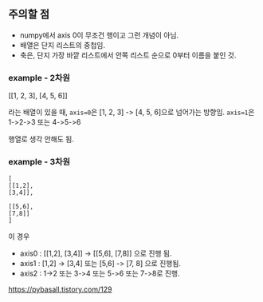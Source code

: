 
## 주의할 점
- numpy에서 axis 0이 무조건 행이고 그런 개념이 아님.
- 배열은 단지 리스트의 중첩임.
- 축은, 단지 가장 바깥 리스트에서 안쪽 리스트 순으로 0부터 이름을 붙인 것.

### example  - 2차원 
[[1, 2, 3], [4, 5, 6]]

라는 배열이 있을 때, 
```axis=0```은 [1, 2, 3] -> [4, 5, 6]으로 넘어가는 방향임.
```axis=1```은 1->2->3  또는 4->5->6

행열로 생각 안해도 됨.

### example  - 3차원
```
[
[[1,2],
[3,4]],

[[5,6],
[7,8]]
]
```

이 경우 
- axis0 : [[1,2], [3,4]] -> [[5,6], [7,8]] 으로 진행 됨.
- axis1 : [1,2] -> [3,4] 또는 [5,6] -> [7, 8] 으로 진행됨.
- axis2 : 1->2 또는 3->4 또는 5->6 또는 7->8로 진행.



https://pybasall.tistory.com/129

